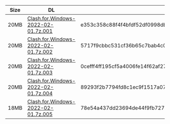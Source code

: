 |    Size   |     DL  | sha512sum |
|  ---  |  ---  |  ---  |
| 20MB | [Clash.for.Windows-2022-02-01.7z.001](https://cdn.jsdelivr.net/gh/appleians/cfw_intel@main/Clash.for.Windows-2022-02-01.7z.001) | e353c358c88f4f4bfdf52df0998db61849669d40763f989f38576e94d79e28c24b2b1d718b28f7d10836945caa11db3931c56b588f942d7f40fa41baf131921b |
| 20MB | [Clash.for.Windows-2022-02-01.7z.002](https://cdn.jsdelivr.net/gh/appleians/cfw_intel@main/Clash.for.Windows-2022-02-01.7z.002) | 5717f9cbbc531cf36b65c7bab4c04624d5e67e531508610737c1cf73f4a69fdfe773a6b55aa3ccf75a3792336dc8cdbe97f85e213f87081f762fc0d76d78c393 |
| 20MB | [Clash.for.Windows-2022-02-01.7z.003](https://cdn.jsdelivr.net/gh/appleians/cfw_intel@main/Clash.for.Windows-2022-02-01.7z.003) | 0cefff4ff195cf5a4006fe14f62af27cafc7cf0bde8ffd54bb5dbd0af2f09f1d5068f09c2b0d463ff5008066b047c046c4d27233d4e14cfaa44eaa9fd8a15255 |
| 20MB | [Clash.for.Windows-2022-02-01.7z.004](https://cdn.jsdelivr.net/gh/appleians/cfw_intel@main/Clash.for.Windows-2022-02-01.7z.004) | 89293f2b7794fd8c1ec9f1517a0789d5290582dd0971dfb54536e618a75d0cab7c1868fa58096d2b42c3857c9ff30ade0dfa36c192733aaaaddb9544d0fdf275 |
| 18MB | [Clash.for.Windows-2022-02-01.7z.005](https://cdn.jsdelivr.net/gh/appleians/cfw_intel@main/Clash.for.Windows-2022-02-01.7z.005) | 78e54a437dd23694de44f9fb7273638a8a0c651caa18fd425d56240a8f2ea8c5fcf7f2ad5d895d5c948aab0b6b95a49aeda30d7e5977b1f1c4343f668ced1ec0 |
